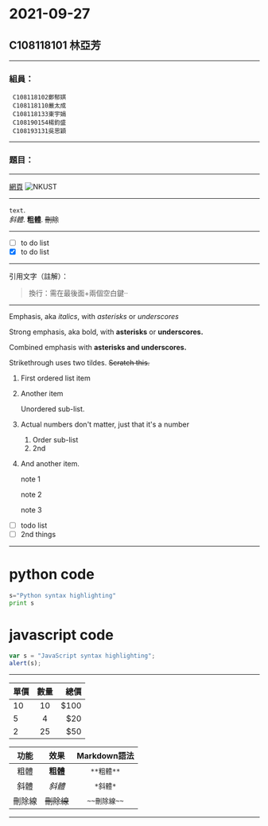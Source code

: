 # 2021-09-27

## C108118101 林亞芳

---

### 組員：
 ```
  C108118102鄭郁娸
  C108118110嚴太成
  C108118133東宇娟
  C108190154楊鈞盛
  C108193131吳思穎
  ```
 
---

### 題目：

---

[網頁](https://www.nkust.edu.tw)
![NKUST](https://www.nkust.edu.tw/var/file/0/1000/img/513/182513897.png)

---

`text`.  
*斜體*. 
**粗體**. 
~~刪除~~

---

- [ ] to do list
- [x] to do list

---


引用文字（註解）：
> 換行：需在最後面+兩個空白鍵··

---
Emphasis, aka *italics*, with *asterisks* or *underscores*

Strong emphasis, aka bold, with **asterisks** or **underscores.**

Combined emphasis with **asterisks and underscores.**

Strikethrough uses two tildes. ~~Scratch this.~~

1. First ordered list item

2. Another item

   Unordered sub-list.

3. Actual numbers don't matter, just that it's a number

   1. Order sub-list
   2. 2nd

4. And another item.
   
    note 1

    note 2

    note 3

- [ ] todo list
- [ ] 2nd things
---

# python code

```python
s="Python syntax highlighting"
print s
```

# javascript code 

```javascript
var s = "JavaScript syntax highlighting";
alert(s);
```
---
| 單價| 數量 | 總價 |
|-------|:-----:|------:|
|  10 |  10  |   $100 |
|  5 |  4 |   $20|
| 2   |  25  |   $50 |

|  功能  |    效果    | Markdown語法 |
|:------:|:----------:|:------------:|
|  粗體  |  **粗體**  |  `**粗體**`  |
|  斜體  |   *斜體*   |   `*斜體*`   |
| 刪除線 | ~~刪除線~~ | `~~刪除線~~` |

---
